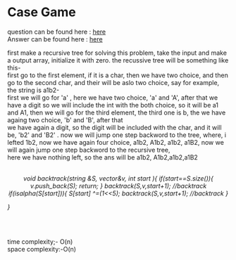 # Case Game

question can be found here : <a href="https://github.com/chaltidutta/DSC-NSEC-Algorithms/blob/master/8.%20Backtracking/case_game/case_game.md"> here </a> <br>
Answer can be found here : <a href="https://github.com/chaltidutta/DSC-NSEC-Algorithms/blob/master/8.%20Backtracking/case_game/case_game_chalti.cpp">here </a><br>

first make a recursive tree for solving this problem, take the input and make a output array, initialize it with zero.
the recussive tree will be something like this- <br>
first go to the first element, if it is a char, then we have two choice, and then go to the second char, and their will be aslo two choice,
say for example, the string is a1b2-<br>
first we will go for 'a' , here we have two choice, 'a' and 'A', after that we have a digit so we will include the int with the both 
choice, so it will be a1 and A1, then we will go for the third element, the third one is b, the we have againg two choice, 'b' and 'B', after that<br>
we have again a digit, so the digit will be included with the char, and it will be, 'b2' and 'B2' . now we will jump one step backword to the 
tree, where, i lefted 1b2, now we have again four choice, a1b2, A1b2, a1b2, a1B2, now we will again jump one step backword to the recursive tree,<br>
here we have nothing left, so the ans will be a1b2, A1b2,a1b2,a1B2
<br><br>
<p align="center"><i>
void backtrack(string &S, vector<string>&v, int start ){
        if(start==S.size()){
           v.push_back(S);
            return;
        }
          backtrack(S,v,start+1); //backtrack
          if(isalpha(S[start])){
              S[start] ^=(1<<5);
              backtrack(S,v,start+1); //backtrack
          }
        
           
}
</i><p><br><br>

time complexity;- O(n) <br>
space complexity:-O(n)